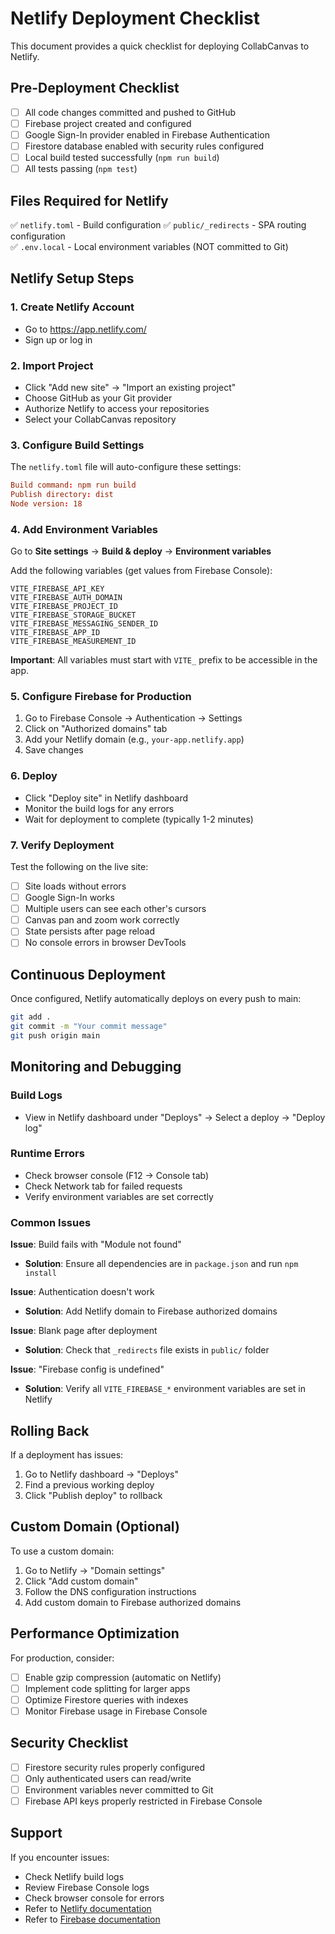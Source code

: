 # Netlify Deployment Checklist

This document provides a quick checklist for deploying CollabCanvas to Netlify.

## Pre-Deployment Checklist

- [ ] All code changes committed and pushed to GitHub
- [ ] Firebase project created and configured
- [ ] Google Sign-In provider enabled in Firebase Authentication
- [ ] Firestore database enabled with security rules configured
- [ ] Local build tested successfully (`npm run build`)
- [ ] All tests passing (`npm test`)

## Files Required for Netlify

✅ `netlify.toml` - Build configuration
✅ `public/_redirects` - SPA routing configuration  
✅ `.env.local` - Local environment variables (NOT committed to Git)

## Netlify Setup Steps

### 1. Create Netlify Account

- Go to https://app.netlify.com/
- Sign up or log in

### 2. Import Project

- Click "Add new site" → "Import an existing project"
- Choose GitHub as your Git provider
- Authorize Netlify to access your repositories
- Select your CollabCanvas repository

### 3. Configure Build Settings

The `netlify.toml` file will auto-configure these settings:

```toml
Build command: npm run build
Publish directory: dist
Node version: 18
```

### 4. Add Environment Variables

Go to **Site settings** → **Build & deploy** → **Environment variables**

Add the following variables (get values from Firebase Console):

```
VITE_FIREBASE_API_KEY
VITE_FIREBASE_AUTH_DOMAIN
VITE_FIREBASE_PROJECT_ID
VITE_FIREBASE_STORAGE_BUCKET
VITE_FIREBASE_MESSAGING_SENDER_ID
VITE_FIREBASE_APP_ID
VITE_FIREBASE_MEASUREMENT_ID
```

**Important**: All variables must start with `VITE_` prefix to be accessible in the app.

### 5. Configure Firebase for Production

1. Go to Firebase Console → Authentication → Settings
2. Click on "Authorized domains" tab
3. Add your Netlify domain (e.g., `your-app.netlify.app`)
4. Save changes

### 6. Deploy

- Click "Deploy site" in Netlify dashboard
- Monitor the build logs for any errors
- Wait for deployment to complete (typically 1-2 minutes)

### 7. Verify Deployment

Test the following on the live site:

- [ ] Site loads without errors
- [ ] Google Sign-In works
- [ ] Multiple users can see each other's cursors
- [ ] Canvas pan and zoom work correctly
- [ ] State persists after page reload
- [ ] No console errors in browser DevTools

## Continuous Deployment

Once configured, Netlify automatically deploys on every push to main:

```bash
git add .
git commit -m "Your commit message"
git push origin main
```

## Monitoring and Debugging

### Build Logs

- View in Netlify dashboard under "Deploys" → Select a deploy → "Deploy log"

### Runtime Errors

- Check browser console (F12 → Console tab)
- Check Network tab for failed requests
- Verify environment variables are set correctly

### Common Issues

**Issue**: Build fails with "Module not found"

- **Solution**: Ensure all dependencies are in `package.json` and run `npm install`

**Issue**: Authentication doesn't work

- **Solution**: Add Netlify domain to Firebase authorized domains

**Issue**: Blank page after deployment

- **Solution**: Check that `_redirects` file exists in `public/` folder

**Issue**: "Firebase config is undefined"

- **Solution**: Verify all `VITE_FIREBASE_*` environment variables are set in Netlify

## Rolling Back

If a deployment has issues:

1. Go to Netlify dashboard → "Deploys"
2. Find a previous working deploy
3. Click "Publish deploy" to rollback

## Custom Domain (Optional)

To use a custom domain:

1. Go to Netlify → "Domain settings"
2. Click "Add custom domain"
3. Follow the DNS configuration instructions
4. Add custom domain to Firebase authorized domains

## Performance Optimization

For production, consider:

- [ ] Enable gzip compression (automatic on Netlify)
- [ ] Implement code splitting for larger apps
- [ ] Optimize Firestore queries with indexes
- [ ] Monitor Firebase usage in Firebase Console

## Security Checklist

- [ ] Firestore security rules properly configured
- [ ] Only authenticated users can read/write
- [ ] Environment variables never committed to Git
- [ ] Firebase API keys properly restricted in Firebase Console

## Support

If you encounter issues:

- Check Netlify build logs
- Review Firebase Console logs
- Check browser console for errors
- Refer to [Netlify documentation](https://docs.netlify.com/)
- Refer to [Firebase documentation](https://firebase.google.com/docs)
